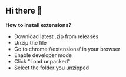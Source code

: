 ## Hi there 👋

**How to install extensions?**
- Download latest .zip from releases
- Unzip the file
- Go to chrome://extensions/ in your browser
- Enable developer mode
- Click "Load unpacked"
- Select the folder you unzipped


